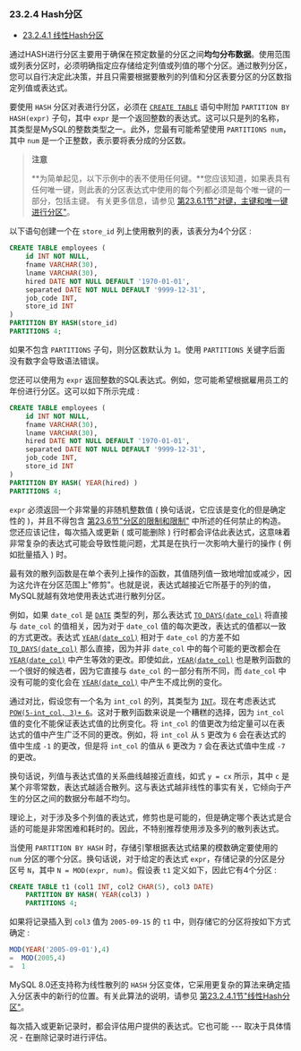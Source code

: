 ### 23.2.4 Hash分区

- [23.2.4.1 线性Hash分区](https://dev.mysql.com/doc/refman/8.0/en/partitioning-linear-hash.html)

通过HASH进行分区主要用于确保在预定数量的分区之间**均匀分布数据**。使用范围或列表分区时，必须明确指定应存储给定列值或列值的哪个分区。通过散列分区，您可以自行决定此决策，并且只需要根据要散列的列值和分区表要分区的分区数指定列值或表达式。

要使用 `HASH` 分区对表进行分区，必须在 [`CREATE TABLE`](https://dev.mysql.com/doc/refman/8.0/en/create-table.html) 语句中附加 `PARTITION BY HASH(expr)` 子句，其中 `expr` 是一个返回整数的表达式。这可以只是列的名称，其类型是MySQL的整数类型之一。此外，您最有可能希望使用 `PARTITIONS num`，其中 `num` 是一个正整数，表示要将表分成的分区数。

> **注意**
>
> **为简单起见，以下示例中的表不使用任何键。**您应该知道，如果表具有任何唯一键，则此表的分区表达式中使用的每个列都必须是每个唯一键的一部分，包括主键。 有关更多信息，请参见 [第23.6.1节"对键，主键和唯一键进行分区"](https://dev.mysql.com/doc/refman/8.0/en/partitioning-limitations-partitioning-keys-unique-keys.html)。

以下语句创建一个在 `store_id` 列上使用散列的表，该表分为4个分区 :

```sql
CREATE TABLE employees (
    id INT NOT NULL,
    fname VARCHAR(30),
    lname VARCHAR(30),
    hired DATE NOT NULL DEFAULT '1970-01-01',
    separated DATE NOT NULL DEFAULT '9999-12-31',
    job_code INT,
    store_id INT
)
PARTITION BY HASH(store_id)
PARTITIONS 4;
```

如果不包含 `PARTITIONS` 子句，则分区数默认为 `1`。使用 `PARTITIONS` 关键字后面没有数字会导致语法错误。

您还可以使用为 `expr` 返回整数的SQL表达式。例如，您可能希望根据雇用员工的年份进行分区。这可以如下所示完成 :

```sql
CREATE TABLE employees (
    id INT NOT NULL,
    fname VARCHAR(30),
    lname VARCHAR(30),
    hired DATE NOT NULL DEFAULT '1970-01-01',
    separated DATE NOT NULL DEFAULT '9999-12-31',
    job_code INT,
    store_id INT
)
PARTITION BY HASH( YEAR(hired) )
PARTITIONS 4;
```

`expr` 必须返回一个非常量的非随机整数值 ( 换句话说，它应该是变化的但是确定性的 )，并且不得包含 [第23.6节"分区的限制和限制"](https://dev.mysql.com/doc/refman/8.0/en/partitioning-limitations.html) 中所述的任何禁止的构造。您还应该记住，每次插入或更新 ( 或可能删除 ) 行时都会评估此表达式，这意味着非常复杂的表达式可能会导致性能问题，尤其是在执行一次影响大量行的操作 ( 例如批量插入 ) 时。

最有效的散列函数是在单个表列上操作的函数，其值随列值一致地增加或减少，因为这允许在分区范围上"修剪"。也就是说，表达式越接近它所基于的列的值，MySQL就越有效地使用表达式进行散列分区。

例如，如果 `date_col` 是 [`DATE`](https://dev.mysql.com/doc/refman/8.0/en/datetime.html) 类型的列，那么表达式 [`TO_DAYS(date_col)`](https://dev.mysql.com/doc/refman/8.0/en/date-and-time-functions.html#function_to-days) 将直接与 `date_col` 的值相关，因为对于 `date_col` 值的每次更改，表达式的值都以一致的方式更改。表达式 [`YEAR(date_col)`](https://dev.mysql.com/doc/refman/8.0/en/date-and-time-functions.html#function_year) 相对于 `date_col` 的方差不如 [`TO_DAYS(date_col)`](https://dev.mysql.com/doc/refman/8.0/en/date-and-time-functions.html#function_to-days) 那么直接，因为并非 `date_col` 中的每个可能的更改都会在 [`YEAR(date_col)`](https://dev.mysql.com/doc/refman/8.0/en/date-and-time-functions.html#function_year) 中产生等效的更改。即使如此，[`YEAR(date_col)`](https://dev.mysql.com/doc/refman/8.0/en/date-and-time-functions.html#function_year) 也是散列函数的一个很好的候选者，因为它直接与 `date_col` 的一部分有所不同，而 `date_col` 中没有可能的变化会在 [`YEAR(date_col)`](https://dev.mysql.com/doc/refman/8.0/en/date-and-time-functions.html#function_year) 中产生不成比例的变化。

通过对比，假设您有一个名为 `int_col` 的列，其类型为 [`INT`](https://dev.mysql.com/doc/refman/8.0/en/integer-types.html)。现在考虑表达式 [`POW(5-int_col, 3)+ 6`](https://dev.mysql.com/doc/refman/8.0/en/mathematical-functions.html#function_pow)。这对于散列函数来说是一个糟糕的选择，因为 `int_col` 值的变化不能保证表达式值的比例变化。将 `int_col` 的值更改为给定量可以在表达式的值中产生广泛不同的更改。例如，将 `int_col` 从 `5` 更改为 `6` 会在表达式的值中生成 `-1` 的更改，但是将 `int_col` 的值从 `6` 更改为 `7` 会在表达式值中生成 `-7` 的更改。

换句话说，列值与表达式值的关系曲线越接近直线，如式 `y = cx` 所示，其中 `c` 是某个非零常数，表达式越适合散列。这与表达式越非线性的事实有关，它倾向于产生的分区之间的数据分布越不均匀。

理论上，对于涉及多个列值的表达式，修剪也是可能的，但是确定哪个表达式是合适的可能是非常困难和耗时的。因此，不特别推荐使用涉及多列的散列表达式。

当使用 `PARTITION BY HASH` 时，存储引擎根据表达式结果的模数确定要使用的 `num` 分区的哪个分区。换句话说，对于给定的表达式 `expr`，存储记录的分区是分区号 `N`，其中 `N = MOD(expr, num)`。假设表 `t1` 定义如下，因此它有4个分区 :

```sql
CREATE TABLE t1 (col1 INT, col2 CHAR(5), col3 DATE)
    PARTITION BY HASH( YEAR(col3) )
    PARTITIONS 4;
```

如果将记录插入到 `col3` 值为 `2005-09-15` 的 `t1` 中，则存储它的分区将按如下方式确定 :

```sql
MOD(YEAR('2005-09-01'),4)
=  MOD(2005,4)
=  1
```

MySQL 8.0还支持称为线性散列的 `HASH` 分区变体，它采用更复杂的算法来确定插入分区表中的新行的位置。有关此算法的说明，请参见 [第23.2.4.1节"线性Hash分区"](https://dev.mysql.com/doc/refman/8.0/en/partitioning-linear-hash.html)。

每次插入或更新记录时，都会评估用户提供的表达式。它也可能 --- 取决于具体情况 - 在删除记录时进行评估。